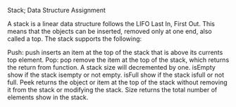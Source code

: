 Stack; Data Structure Assignment


A stack is a linear data structure follows the LIFO Last In, First Out. This means that the objects can be inserted, removed only at one end, also called a top.
The stack supports the following:

Push: push inserts an item at the top of the stack that is above its currents top element.
Pop: pop remove the item at the top of the stack, which returns the return from function. 
A stack size will decremented by one.
isEmpty show if the stack isempty or not empty.
isFull show if the stack isfull or not full.
Peek returns the object or item at the top of the stack without removing it from the stack or modifying the stack.
Size returns the total number of elements show in the stack.

